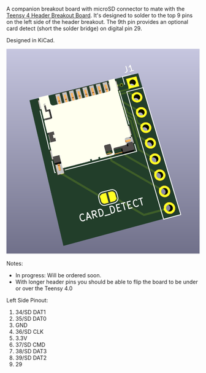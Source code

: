 A companion breakout board with microSD connector to mate with the [Teensy 4 Header Breakout Board](https://github.com/blackketter/teensy4_header_breakout).  It's designed to solder to the top 9 pins on the left side of the header breakout.  The 9th pin provides an optional card detect (short the solder bridge) on digital pin 29.

Designed in KiCad.

![breakout render](render.png)

Notes:

- In progress: Will be ordered soon.
- With longer header pins you should be able to flip the board to be under or over the Teensy 4.0

Left Side Pinout:

1. 34/SD DAT1
2. 35/SD DAT0
3. GND
4. 36/SD CLK
5. 3.3V
6. 37/SD CMD
7. 38/SD DAT3
8. 39/SD DAT2
9. 29
